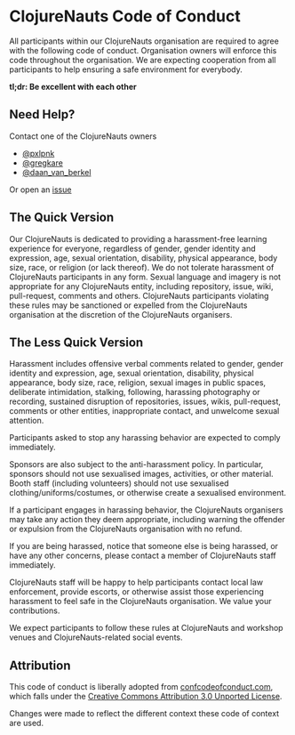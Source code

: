 # ClojureNauts Code of Conduct

All participants within our ClojureNauts organisation are required to agree with the following code of conduct. Organisation owners will enforce this code throughout the organisation. We are expecting cooperation from all participants to help ensuring a safe environment for everybody.

**tl;dr: Be excellent with each other**

## Need Help?

Contact one of the ClojureNauts owners

* [@pxlpnk](https://twitter.com/pxlpnk)
* [@gregkare](https://twitter.com/gregkare)
* [@daan_van_berkel](https://twitter.com/daan_van_berkel)

Or open an [issue](https://github.com/ClojureNauts/code-of-conduct/issues)

## The Quick Version

Our ClojureNauts is dedicated to providing a harassment-free learning experience for everyone, regardless of gender, gender identity and expression, age, sexual orientation, disability, physical appearance, body size, race, or religion (or lack thereof). We do not tolerate harassment of ClojureNauts participants in any form. Sexual language and imagery is not appropriate for any ClojureNauts entity, including repository, issue, wiki, pull-request, comments and others. ClojureNauts participants violating these rules may be sanctioned or expelled from the ClojureNauts organisation at the discretion of the ClojureNauts organisers.

## The Less Quick Version

Harassment includes offensive verbal comments related to gender, gender identity and expression, age, sexual orientation, disability, physical appearance, body size, race, religion, sexual images in public spaces, deliberate intimidation, stalking, following, harassing photography or recording, sustained disruption of repositories, issues, wikis, pull-request, comments or other entities, inappropriate contact, and unwelcome sexual attention.

Participants asked to stop any harassing behavior are expected to comply immediately.

Sponsors are also subject to the anti-harassment policy. In particular, sponsors should not use sexualised images, activities, or other material. Booth staff (including volunteers) should not use sexualised clothing/uniforms/costumes, or otherwise create a sexualised environment.

If a participant engages in harassing behavior, the ClojureNauts organisers may take any action they deem appropriate, including warning the offender or expulsion from the ClojureNauts organisation with no refund.

If you are being harassed, notice that someone else is being harassed, or have any other concerns, please contact a member of ClojureNauts staff immediately.

ClojureNauts staff will be happy to help participants contact local law enforcement, provide escorts, or otherwise assist those experiencing harassment to feel safe in the ClojureNauts organisation. We value your contributions.

We expect participants to follow these rules at ClojureNauts and workshop venues and ClojureNauts-related social events.

## Attribution

This code of conduct is liberally adopted from [confcodeofconduct.com][ccc], which falls under the [Creative Commons Attribution 3.0 Unported License][license].

Changes were made to reflect the different context these code of context are used.

[ccc]: http://confcodeofconduct.com/
[license]: http://creativecommons.org/licenses/by/3.0/deed.en_US
